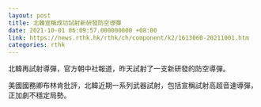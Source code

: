 ```yaml
---
layout: post
title: 北韓宣稱成功試射新研發防空導彈
date: 2021-10-01 06:09:57.000000000 +08:00
link: https://news.rthk.hk/rthk/ch/component/k2/1613060-20211001.htm
categories: rthk
---
```


北韓再試射導彈，官方朝中社報道，昨天試射了一支新研發的防空導彈。

美國國務卿布林肯批評，北韓近期一系列武器試射，包括宣稱試射高超音速導彈，正加劇不穩定局勢。

